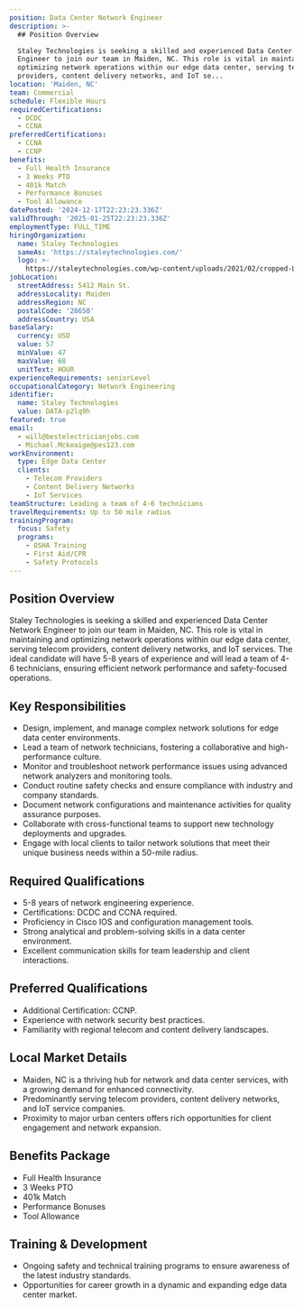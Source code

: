 ```yaml
---
position: Data Center Network Engineer
description: >-
  ## Position Overview

  Staley Technologies is seeking a skilled and experienced Data Center Network
  Engineer to join our team in Maiden, NC. This role is vital in maintaining and
  optimizing network operations within our edge data center, serving telecom
  providers, content delivery networks, and IoT se...
location: 'Maiden, NC'
team: Commercial
schedule: Flexible Hours
requiredCertifications:
  - DCDC
  - CCNA
preferredCertifications:
  - CCNA
  - CCNP
benefits:
  - Full Health Insurance
  - 3 Weeks PTO
  - 401k Match
  - Performance Bonuses
  - Tool Allowance
datePosted: '2024-12-17T22:23:23.336Z'
validThrough: '2025-01-25T22:23:23.336Z'
employmentType: FULL_TIME
hiringOrganization:
  name: Staley Technologies
  sameAs: 'https://staleytechnologies.com/'
  logo: >-
    https://staleytechnologies.com/wp-content/uploads/2021/02/cropped-Logo_StaleyTechnologies.png
jobLocation:
  streetAddress: 5412 Main St.
  addressLocality: Maiden
  addressRegion: NC
  postalCode: '28650'
  addressCountry: USA
baseSalary:
  currency: USD
  value: 57
  minValue: 47
  maxValue: 68
  unitText: HOUR
experienceRequirements: seniorLevel
occupationalCategory: Network Engineering
identifier:
  name: Staley Technologies
  value: DATA-p2lq9h
featured: true
email:
  - will@bestelectricianjobs.com
  - Michael.Mckeaige@pes123.com
workEnvironment:
  type: Edge Data Center
  clients:
    - Telecom Providers
    - Content Delivery Networks
    - IoT Services
teamStructure: Leading a team of 4-6 technicians
travelRequirements: Up to 50 mile radius
trainingProgram:
  focus: Safety
  programs:
    - OSHA Training
    - First Aid/CPR
    - Safety Protocols
---
```




## Position Overview
Staley Technologies is seeking a skilled and experienced Data Center Network Engineer to join our team in Maiden, NC. This role is vital in maintaining and optimizing network operations within our edge data center, serving telecom providers, content delivery networks, and IoT services. The ideal candidate will have 5-8 years of experience and will lead a team of 4-6 technicians, ensuring efficient network performance and safety-focused operations.

## Key Responsibilities
- Design, implement, and manage complex network solutions for edge data center environments.
- Lead a team of network technicians, fostering a collaborative and high-performance culture.
- Monitor and troubleshoot network performance issues using advanced network analyzers and monitoring tools.
- Conduct routine safety checks and ensure compliance with industry and company standards.
- Document network configurations and maintenance activities for quality assurance purposes.
- Collaborate with cross-functional teams to support new technology deployments and upgrades.
- Engage with local clients to tailor network solutions that meet their unique business needs within a 50-mile radius.

## Required Qualifications
- 5-8 years of network engineering experience.
- Certifications: DCDC and CCNA required.
- Proficiency in Cisco IOS and configuration management tools.
- Strong analytical and problem-solving skills in a data center environment.
- Excellent communication skills for team leadership and client interactions.

## Preferred Qualifications
- Additional Certification: CCNP.
- Experience with network security best practices.
- Familiarity with regional telecom and content delivery landscapes.
  
## Local Market Details
- Maiden, NC is a thriving hub for network and data center services, with a growing demand for enhanced connectivity.
- Predominantly serving telecom providers, content delivery networks, and IoT service companies.
- Proximity to major urban centers offers rich opportunities for client engagement and network expansion.
  
## Benefits Package
- Full Health Insurance
- 3 Weeks PTO
- 401k Match
- Performance Bonuses
- Tool Allowance

## Training & Development
- Ongoing safety and technical training programs to ensure awareness of the latest industry standards.
- Opportunities for career growth in a dynamic and expanding edge data center market.
